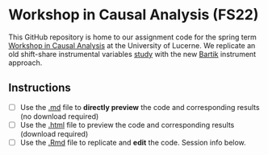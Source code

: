 # Workshop in Causal Analysis (FS22)

This GitHub repository is home to our assignment code for the spring term [Workshop in Causal Analysis](https://portal.unilu.ch/details?code=FS221501) at the University of Lucerne. We replicate an old shift-share instrumental variables [study](https://doi.org/10.1257/aer.20181047) with the new [Bartik](https://doi.org/10.1257/aeri.20180010) instrument approach.

## Instructions

- [ ] Use the [.md](https://github.com/Benemrxr/workshop-causal-analysis/blob/main/replication_ADH_2019.md) file to **directly preview** the code and corresponding results (no download required)
- [ ] Use the [.html](https://github.com/Benemrxr/workshop-causal-analysis/blob/main/replication_ADH_2019.html) file to preview the code and corresponding results (download required)
- [ ] Use the [.Rmd](https://github.com/Benemrxr/workshop-causal-analysis/blob/main/replication_ADH_2019.Rmd) file to replicate and **edit** the code. Session info below.
